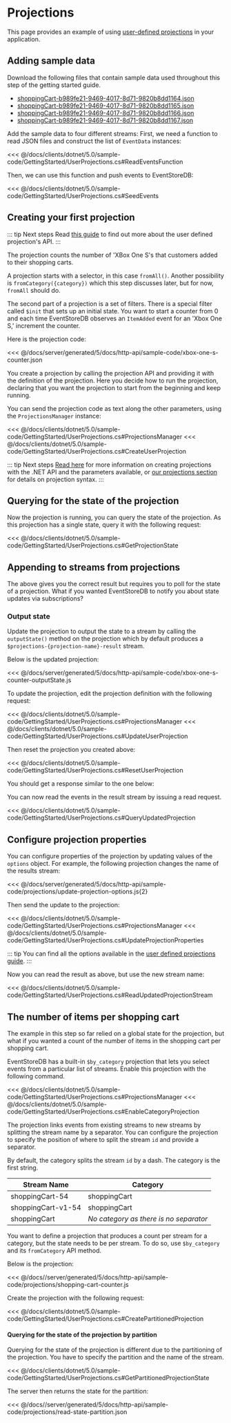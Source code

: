 # Projections

This page provides an example of using [user-defined projections](/server/generated/5/docs/server/projections/README.md#types-of-projections) in your application.

## Adding sample data

Download the following files that contain sample data used throughout this step of the getting started guide.

- [shoppingCart-b989fe21-9469-4017-8d71-9820b8dd1164.json](/server/generated/5/docs/http-api/sample-code/data/shoppingCart-b989fe21-9469-4017-8d71-9820b8dd1164.json)
- [shoppingCart-b989fe21-9469-4017-8d71-9820b8dd1165.json](/server/generated/5/docs/http-api/sample-code/data/shoppingCart-b989fe21-9469-4017-8d71-9820b8dd1165.json)
- [shoppingCart-b989fe21-9469-4017-8d71-9820b8dd1166.json](/server/generated/5/docs/http-api/sample-code/data/shoppingCart-b989fe21-9469-4017-8d71-9820b8dd1166.json)
- [shoppingCart-b989fe21-9469-4017-8d71-9820b8dd1167.json](/server/generated/5/docs/http-api/sample-code/data/shoppingCart-b989fe21-9469-4017-8d71-9820b8dd1167.json)

Add the sample data to four different streams:
First, we need a function to read JSON files and construct the list of `EventData` instances:

<<< @/docs/clients/dotnet/5.0/sample-code/GettingStarted/UserProjections.cs#ReadEventsFunction

Then, we can use this function and push events to EventStoreDB:

<<< @/docs/clients/dotnet/5.0/sample-code/GettingStarted/UserProjections.cs#SeedEvents

## Creating your first projection

::: tip Next steps
Read [this guide](/server/generated/5/docs/server/projections/user-defined-projections.md) to find out more about the user defined projection's API.
:::

The projection counts the number of 'XBox One S's that customers added to their shopping carts.

A projection starts with a selector, in this case `fromAll()`. Another possibility is `fromCategory({category})` which this step discusses later, but for now, `fromAll` should do.

The second part of a projection is a set of filters. There is a special filter called `$init` that sets up an initial state. You want to start a counter from 0 and each time EventStoreDB observes an `ItemAdded` event for an 'Xbox One S,' increment the counter.

Here is the projection code:

<<< @/docs/server/generated/5/docs/http-api/sample-code/xbox-one-s-counter.json

You create a projection by calling the projection API and providing it with the definition of the projection. Here you decide how to run the projection, declaring that you want the projection to start from the beginning and keep running. 

You can send the projection code as text along the other parameters, using the `ProjectionsManager` instance:

<<< @/docs/clients/dotnet/5.0/sample-code/GettingStarted/UserProjections.cs#ProjectionsManager
<<< @/docs/clients/dotnet/5.0/sample-code/GettingStarted/UserProjections.cs#CreateUserProjection

::: tip Next steps
[Read here](projections-management.md) for more information on creating projections with the .NET API and the parameters available, or [our projections section](/server/generated/5/docs/server/projections/README.md) for details on projection syntax.
:::

## Querying for the state of the projection

Now the projection is running, you can query the state of the projection. As this projection has a single state, query it with the following request:

<<< @/docs/clients/dotnet/5.0/sample-code/GettingStarted/UserProjections.cs#GetProjectionState

## Appending to streams from projections

The above gives you the correct result but requires you to poll for the state of a projection. What if you wanted EventStoreDB to notify you about state updates via subscriptions?

### Output state

Update the projection to output the state to a stream by calling the `outputState()` method on the projection which by default produces a `$projections-{projection-name}-result` stream.

Below is the updated projection:

<<< @/docs/server/generated/5/docs/http-api/sample-code/xbox-one-s-counter-outputState.js

To update the projection, edit the projection definition with the following request:

<<< @/docs/clients/dotnet/5.0/sample-code/GettingStarted/UserProjections.cs#ProjectionsManager
<<< @/docs/clients/dotnet/5.0/sample-code/GettingStarted/UserProjections.cs#UpdateUserProjection

Then reset the projection you created above:

<<< @/docs/clients/dotnet/5.0/sample-code/GettingStarted/UserProjections.cs#ResetUserProjection

You should get a response similar to the one below:

You can now read the events in the result stream by issuing a read request.

<<< @/docs/clients/dotnet/5.0/sample-code/GettingStarted/UserProjections.cs#QueryUpdatedProjection

## Configure projection properties

You can configure properties of the projection by updating values of the `options` object. For example, the following projection changes the name of the results stream:

<<< @/docs/server/generated/5/docs/http-api/sample-code/projections/update-projection-options.js{2}

Then send the update to the projection:

<<< @/docs/clients/dotnet/5.0/sample-code/GettingStarted/UserProjections.cs#ProjectionsManager
<<< @/docs/clients/dotnet/5.0/sample-code/GettingStarted/UserProjections.cs#UpdateProjectionProperties

::: tip
You can find all the options available in the [user defined projections guide](/server/generated/5/docs/server/projections/user-defined-projections.md).
:::

Now you can read the result as above, but use the new stream name:

<<< @/docs/clients/dotnet/5.0/sample-code/GettingStarted/UserProjections.cs#ReadUpdatedProjectionStream

## The number of items per shopping cart

The example in this step so far relied on a global state for the projection, but what if you wanted a count of the number of items in the shopping cart per shopping cart.

EventStoreDB has a built-in `$by_category` projection that lets you select events from a particular list of streams. Enable this projection with the following command.

<<< @/docs/clients/dotnet/5.0/sample-code/GettingStarted/UserProjections.cs#ProjectionsManager
<<< @/docs/clients/dotnet/5.0/sample-code/GettingStarted/UserProjections.cs#EnableCategoryProjection

The projection links events from existing streams to new streams by splitting the stream name by a separator. You can configure the projection to specify the position of where to split the stream `id` and provide a separator.

By default, the category splits the stream `id` by a dash. The category is the first string.

| Stream Name        | Category                               |
| ------------------ | -------------------------------------- |
| shoppingCart-54    | shoppingCart                           |
| shoppingCart-v1-54 | shoppingCart                           |
| shoppingCart       | _No category as there is no separator_ |

You want to define a projection that produces a count per stream for a category, but the state needs to be per stream. To do so, use `$by_category` and its `fromCategory` API method.

Below is the projection:

<<< @/docs//server/generated/5/docs/http-api/sample-code/projections/shopping-cart-counter.js

Create the projection with the following request:

<<< @/docs/clients/dotnet/5.0/sample-code/GettingStarted/UserProjections.cs#CreatePartitionedProjection

#### Querying for the state of the projection by partition

Querying for the state of the projection is different due to the partitioning of the projection. You have to specify the partition and the name of the stream.

<<< @/docs/clients/dotnet/5.0/sample-code/GettingStarted/UserProjections.cs#GetPartitionedProjectionState

The server then returns the state for the partition:

<<< @/docs//server/generated/5/docs/http-api/sample-code/projections/read-state-partition.json
